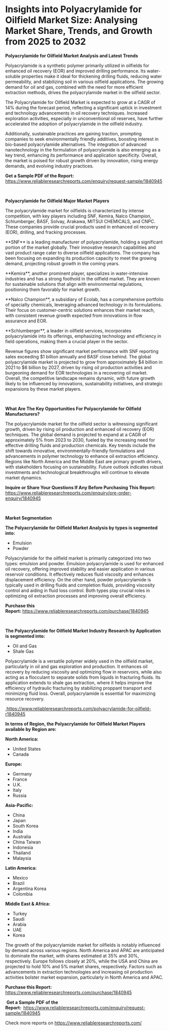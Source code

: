 <p><h1>Insights into Polyacrylamide for Oilfield Market Size: Analysing Market Share, Trends, and Growth from 2025 to 2032</h1></p><p><strong>Polyacrylamide for Oilfield Market Analysis and Latest Trends</strong></p>
<p><p>Polyacrylamide is a synthetic polymer primarily utilized in oilfields for enhanced oil recovery (EOR) and improved drilling performance. Its water-soluble properties make it ideal for thickening drilling fluids, reducing water permeability, and stabilizing soil in various oilfield applications. The growing demand for oil and gas, combined with the need for more efficient extraction methods, drives the polyacrylamide market in the oilfield sector.</p><p>The Polyacrylamide for Oilfield Market is expected to grow at a CAGR of 14% during the forecast period, reflecting a significant uptick in investment and technology advancements in oil recovery techniques. Increased exploration activities, especially in unconventional oil reserves, have further accelerated the adoption of polyacrylamide in the oilfield industry. </p><p>Additionally, sustainable practices are gaining traction, prompting companies to seek environmentally friendly additives, boosting interest in bio-based polyacrylamide alternatives. The integration of advanced nanotechnology in the formulation of polyacrylamide is also emerging as a key trend, enhancing its performance and application specificity. Overall, the market is poised for robust growth driven by innovation, rising energy demands, and evolving industry practices.</p></p>
<p><strong>Get a Sample PDF of the Report:&nbsp;</strong> <a href="https://www.reliableresearchreports.com/enquiry/request-sample/1840945?utm_campaign=2109&utm_medium=2&utm_source=Github&utm_content=ia&utm_term=03022025&utm_id=polyacrylamide-for-oilfield">https://www.reliableresearchreports.com/enquiry/request-sample/1840945</a></p>
<p>&nbsp;</p>
<p><strong>Polyacrylamide for Oilfield Major Market Players</strong></p>
<p><p>The polyacrylamide market for oilfields is characterized by intense competition, with key players including SNF, Kemira, Nalco Champion, Schlumberger, BASF, Solvay, Arakawa, MITSUI CHEMICALS, and CNPC. These companies provide crucial products used in enhanced oil recovery (EOR), drilling, and fracking processes.</p><p>**SNF** is a leading manufacturer of polyacrylamide, holding a significant portion of the market globally. Their innovative research capabilities and vast product range cater to diverse oilfield applications. The company has been focusing on expanding its production capacity to meet the growing demand, projecting robust growth in the coming years.</p><p>**Kemira**, another prominent player, specializes in water-intensive industries and has a strong foothold in the oilfield market. They are known for sustainable solutions that align with environmental regulations, positioning them favorably for market growth.</p><p>**Nalco Champion**, a subsidiary of Ecolab, has a comprehensive portfolio of specialty chemicals, leveraging advanced technology in its formulations. Their focus on customer-centric solutions enhances their market reach, with consistent revenue growth expected from innovations in flow assurance and EOR.</p><p>**Schlumberger**, a leader in oilfield services, incorporates polyacrylamide into its offerings, emphasizing technology and efficiency in field operations, making them a crucial player in the sector.</p><p>Revenue figures show significant market performance with SNF reporting sales exceeding $1 billion annually and BASF close behind. The global polyacrylamide market is projected to grow from approximately $4 billion in 2021 to $6 billion by 2027, driven by rising oil production activities and burgeoning demand for EOR technologies in a recovering oil market. Overall, the competitive landscape remains dynamic, with future growth likely to be influenced by innovations, sustainability initiatives, and strategic expansions by these market players.</p></p>
<p>&nbsp;</p>
<p><strong>What Are The Key Opportunities For Polyacrylamide for Oilfield Manufacturers?</strong></p>
<p><p>The polyacrylamide market for the oilfield sector is witnessing significant growth, driven by rising oil production and enhanced oil recovery (EOR) techniques. The global demand is projected to expand at a CAGR of approximately 5% from 2023 to 2030, fueled by the increasing need for effective drilling fluids and production chemicals. Key trends include the shift towards innovative, environmentally-friendly formulations and advancements in polymer technology to enhance oil extraction efficiency. Regions like North America and the Middle East are primary growth drivers, with stakeholders focusing on sustainability. Future outlook indicates robust investments and technological breakthroughs will continue to elevate market dynamics.</p></p>
<p><strong>Inquire or Share Your Questions If Any Before Purchasing This Report:</strong> <a href="https://www.reliableresearchreports.com/enquiry/pre-order-enquiry/1840945?utm_campaign=2109&utm_medium=2&utm_source=Github&utm_content=ia&utm_term=03022025&utm_id=polyacrylamide-for-oilfield">https://www.reliableresearchreports.com/enquiry/pre-order-enquiry/1840945</a></p>
<p>&nbsp;</p>
<p><strong>Market Segmentation</strong></p>
<p><strong>The Polyacrylamide for Oilfield Market Analysis by types is segmented into:</strong></p>
<p><ul><li>Emulsion</li><li>Powder</li></ul></p>
<p><p>Polyacrylamide for the oilfield market is primarily categorized into two types: emulsion and powder. Emulsion polyacrylamide is used for enhanced oil recovery, offering improved stability and easier application in various reservoir conditions. It effectively reduces fluid viscosity and enhances displacement efficiency. On the other hand, powder polyacrylamide is typically used in drilling fluids and completion fluids, providing viscosity control and aiding in fluid loss control. Both types play crucial roles in optimizing oil extraction processes and improving overall efficiency.</p></p>
<p><strong>Purchase this Report:&nbsp;</strong><a href="https://www.reliableresearchreports.com/purchase/1840945?utm_campaign=2109&utm_medium=2&utm_source=Github&utm_content=ia&utm_term=03022025&utm_id=polyacrylamide-for-oilfield">https://www.reliableresearchreports.com/purchase/1840945</a></p>
<p>&nbsp;</p>
<p><strong>The Polyacrylamide for Oilfield Market Industry Research by Application is segmented into:</strong></p>
<p><ul><li>Oil and Gas</li><li>Shale Gas</li></ul></p>
<p><p>Polyacrylamide is a versatile polymer widely used in the oilfield market, particularly in oil and gas exploration and production. It enhances oil recovery by reducing viscosity and optimizing flow in reservoirs, while also acting as a flocculant to separate solids from liquids in fracturing fluids. Its application extends to shale gas extraction, where it helps improve the efficiency of hydraulic fracturing by stabilizing proppant transport and minimizing fluid loss. Overall, polyacrylamide is essential for maximizing resource recovery.</p></p>
<p><a href="https://www.reliableresearchreports.com/polyacrylamide-for-oilfield-r1840945?utm_campaign=2109&utm_medium=2&utm_source=Github&utm_content=ia&utm_term=03022025&utm_id=polyacrylamide-for-oilfield">&nbsp;https://www.reliableresearchreports.com/polyacrylamide-for-oilfield-r1840945</a></p>
<p><strong>In terms of Region, the Polyacrylamide for Oilfield Market Players available by Region are:</strong></p>
<p>
    <p> <strong> North America: </strong>
        <ul>
            <li>United States</li>
            <li>Canada</li>
        </ul>
        </p> 
    <p> <strong> Europe: </strong>
        <ul>
            <li>Germany</li>
            <li>France</li>
            <li>U.K.</li>
            <li>Italy</li>
            <li>Russia</li>
        </ul>
        </p> 
    <p> <strong> Asia-Pacific: </strong>
        <ul>
            <li>China</li>
            <li>Japan</li>
            <li>South Korea</li>
            <li>India</li>
            <li>Australia</li>
            <li>China Taiwan</li>
            <li>Indonesia</li>
            <li>Thailand</li>
            <li>Malaysia</li>
        </ul>
        </p> 
    <p> <strong> Latin America: </strong>
        <ul>
            <li>Mexico</li>
            <li>Brazil</li>
            <li>Argentina Korea</li>
            <li>Colombia</li>
        </ul>
        </p> 
    <p> <strong> Middle East & Africa: </strong>
        <ul>
            <li>Turkey</li>
            <li>Saudi</li>
            <li>Arabia</li>
            <li>UAE</li>
            <li>Korea</li>
        </ul>
    </p>
    </p>
<p><p>The growth of the polyacrylamide market for oilfields is notably influenced by demand across various regions. North America and APAC are anticipated to dominate the market, with shares estimated at 35% and 30%, respectively. Europe follows closely at 20%, while the USA and China are projected to hold 10% and 5% market shares, respectively. Factors such as advancements in extraction technologies and increasing oil production activities bolster market expansion, particularly in North America and APAC.</p></p>
<p><strong>Purchase this Report: </strong><a href="https://www.reliableresearchreports.com/purchase/1840945?utm_campaign=2109&utm_medium=2&utm_source=Github&utm_content=ia&utm_term=03022025&utm_id=polyacrylamide-for-oilfield">https://www.reliableresearchreports.com/purchase/1840945</a></p>
<p>&nbsp;<strong>Get a Sample PDF of the Report:&nbsp;&nbsp;</strong><a href="https://www.reliableresearchreports.com/enquiry/request-sample/1840945?utm_campaign=2109&utm_medium=2&utm_source=Github&utm_content=ia&utm_term=03022025&utm_id=polyacrylamide-for-oilfield">https://www.reliableresearchreports.com/enquiry/request-sample/1840945</a></p>
<p><strong></strong></p>
<p>Check more reports on <a href="https://www.reliableresearchreports.com/?utm_campaign=2109&utm_medium=2&utm_source=Github&utm_content=ia&utm_term=03022025&utm_id=polyacrylamide-for-oilfield">https://www.reliableresearchreports.com/</a></p>